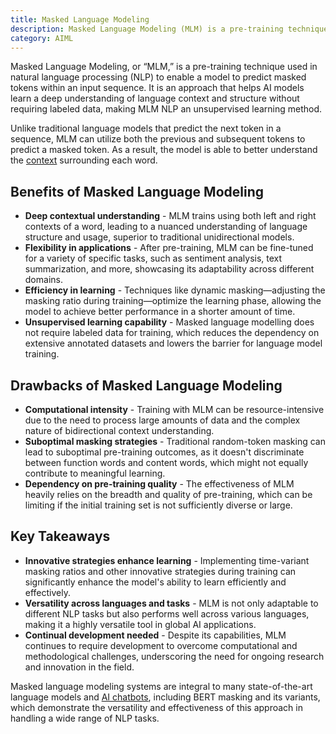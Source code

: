 ```yaml
---
title: Masked Language Modeling
description: Masked Language Modeling (MLM) is a pre-training technique in natural language processing (NLP) that enables AI models to predict masked tokens within an input sequence, enhancing their understanding of language context and structure.
category: AIML
---
```


Masked Language Modeling, or “MLM,” is a pre-training technique used in natural language processing (NLP) to enable a model to predict masked tokens within an input sequence. It is an approach that helps AI models learn a deep understanding of language context and structure without requiring labeled data, making MLM NLP an unsupervised learning method.

Unlike traditional language models that predict the next token in a sequence, MLM can utilize both the previous and subsequent tokens to predict a masked token. As a result, the model is able to better understand the [context](https://docs.pieces.app/build/glossary/terms/context) surrounding each word.

## Benefits of Masked Language Modeling
- **Deep contextual understanding** - MLM trains using both left and right contexts of a word, leading to a nuanced understanding of language structure and usage, superior to traditional unidirectional models.
- **Flexibility in applications** - After pre-training, MLM can be fine-tuned for a variety of specific tasks, such as sentiment analysis, text summarization, and more, showcasing its adaptability across different domains.
- **Efficiency in learning** - Techniques like dynamic masking—adjusting the masking ratio during training—optimize the learning phase, allowing the model to achieve better performance in a shorter amount of time.
- **Unsupervised learning capability** - Masked language modelling does not require labeled data for training, which reduces the dependency on extensive annotated datasets and lowers the barrier for language model training.

## Drawbacks of Masked Language Modeling
- **Computational intensity** - Training with MLM can be resource-intensive due to the need to process large amounts of data and the complex nature of bidirectional context understanding.
- **Suboptimal masking strategies** - Traditional random-token masking can lead to suboptimal pre-training outcomes, as it doesn't discriminate between function words and content words, which might not equally contribute to meaningful learning.
- **Dependency on pre-training quality** - The effectiveness of MLM heavily relies on the breadth and quality of pre-training, which can be limiting if the initial training set is not sufficiently diverse or large.

## Key Takeaways
- **Innovative strategies enhance learning** - Implementing time-variant masking ratios and other innovative strategies during training can significantly enhance the model's ability to learn efficiently and effectively.
- **Versatility across languages and tasks** - MLM is not only adaptable to different NLP tasks but also performs well across various languages, making it a highly versatile tool in global AI applications.
- **Continual development needed** - Despite its capabilities, MLM continues to require development to overcome computational and methodological challenges, underscoring the need for ongoing research and innovation in the field.

Masked language modeling systems are integral to many state-of-the-art language models and [AI chatbots](https://code.pieces.app/blog/top-5-open-source-ai-chatbots-for-developers), including BERT masking and its variants, which demonstrate the versatility and effectiveness of this approach in handling a wide range of NLP tasks. 

